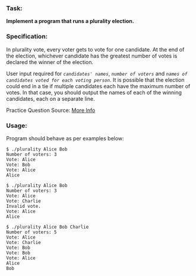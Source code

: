 ### Task:
**Implement a program that runs a plurality election.**

### Specification:
In plurality vote, every voter gets to vote for one candidate. 
At the end of the election, whichever candidate has the greatest number of votes is declared the winner of the election.

User input required for *`candidates' names`*, *`number of voters`* and *`names of candidates voted for each voting person`*.
It is possible that the election could end in a tie if multiple candidates each have the maximum number of votes. In that case, you should output the names of each of the winning candidates, each on a separate line.

Practice Question Source: [More Info](https://cs50.harvard.edu/x/2021/psets/3/plurality/)

### Usage:
Program should behave as per examples below:
```
$ ./plurality Alice Bob
Number of voters: 3
Vote: Alice
Vote: Bob
Vote: Alice
Alice
```
```
$ ./plurality Alice Bob
Number of voters: 3
Vote: Alice
Vote: Charlie
Invalid vote.
Vote: Alice
Alice
```
```
$ ./plurality Alice Bob Charlie
Number of voters: 5
Vote: Alice
Vote: Charlie
Vote: Bob
Vote: Bob
Vote: Alice
Alice
Bob
```
